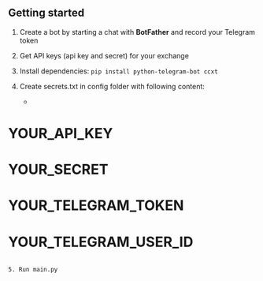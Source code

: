 ## Getting started

1. Create a bot by starting a chat with **BotFather** and record your Telegram token
2. Get API keys (api key and secret) for your exchange
3. Install dependencies: `pip install python-telegram-bot ccxt`
4. Create secrets.txt in config folder with following content:

    + ```
# YOUR_API_KEY
# YOUR_SECRET
# YOUR_TELEGRAM_TOKEN
# YOUR_TELEGRAM_USER_ID
```

5. Run main.py